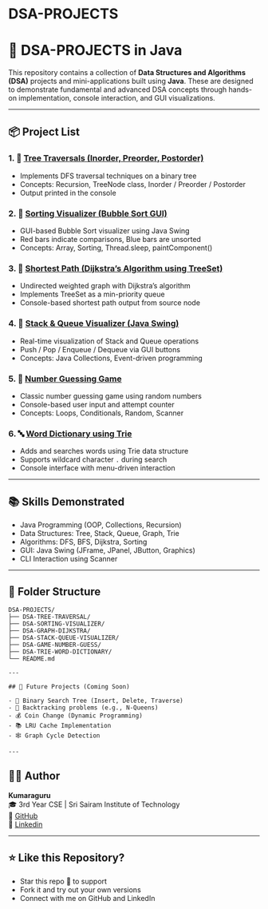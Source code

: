 # DSA-PROJECTS
# 🚀 DSA-PROJECTS in Java

This repository contains a collection of **Data Structures and Algorithms (DSA)** projects and mini-applications built using **Java**. These are designed to demonstrate fundamental and advanced DSA concepts through hands-on implementation, console interaction, and GUI visualizations.

---

## 📦 Project List

### 1. 🌳 [Tree Traversals (Inorder, Preorder, Postorder)](./DSA-TREE-TRAVERSAL)
- Implements DFS traversal techniques on a binary tree
- Concepts: Recursion, TreeNode class, Inorder / Preorder / Postorder
- Output printed in the console

### 2. 🧮 [Sorting Visualizer (Bubble Sort GUI)](./DSA-SORTING-VISUALIZER)
- GUI-based Bubble Sort visualizer using Java Swing
- Red bars indicate comparisons, Blue bars are unsorted
- Concepts: Array, Sorting, Thread.sleep, paintComponent()

### 3. 📏 [Shortest Path (Dijkstra’s Algorithm using TreeSet)](./DSA-GRAPH-DIJKSTRA)
- Undirected weighted graph with Dijkstra’s algorithm
- Implements TreeSet as a min-priority queue
- Console-based shortest path output from source node

### 4. 🥞 [Stack & Queue Visualizer (Java Swing)](./DSA-STACK-QUEUE-VISUALIZER)
- Real-time visualization of Stack and Queue operations
- Push / Pop / Enqueue / Dequeue via GUI buttons
- Concepts: Java Collections, Event-driven programming

### 5. 🎯 [Number Guessing Game](./DSA-GAME-NUMBER-GUESS)
- Classic number guessing game using random numbers
- Console-based user input and attempt counter
- Concepts: Loops, Conditionals, Random, Scanner

### 6. 🔤 [Word Dictionary using Trie](./DSA-TRIE-WORD-DICTIONARY)
- Adds and searches words using Trie data structure
- Supports wildcard character `.` during search
- Console interface with menu-driven interaction

---

## 📚 Skills Demonstrated

- Java Programming (OOP, Collections, Recursion)
- Data Structures: Tree, Stack, Queue, Graph, Trie
- Algorithms: DFS, BFS, Dijkstra, Sorting
- GUI: Java Swing (JFrame, JPanel, JButton, Graphics)
- CLI Interaction using Scanner

---

## 📁 Folder Structure

```
DSA-PROJECTS/
├── DSA-TREE-TRAVERSAL/
├── DSA-SORTING-VISUALIZER/
├── DSA-GRAPH-DIJKSTRA/
├── DSA-STACK-QUEUE-VISUALIZER/
├── DSA-GAME-NUMBER-GUESS/
├── DSA-TRIE-WORD-DICTIONARY/
└── README.md

---

## 🔮 Future Projects (Coming Soon)

- 📐 Binary Search Tree (Insert, Delete, Traverse)
- 🧩 Backtracking problems (e.g., N-Queens)
- 💰 Coin Change (Dynamic Programming)
- 📚 LRU Cache Implementation
- 🕸️ Graph Cycle Detection

---
```
## 👨‍💻 Author

**Kumaraguru**  
🎓 3rd Year CSE | Sri Sairam Institute of Technology  
🔗 [GitHub](https://github.com/guru-kumara)  
🔗 [Linkedin](www.linkedin.com/in/kumara-guru1)

---

## ⭐ Like this Repository?

- Star this repo 🌟 to support
- Fork it and try out your own versions
- Connect with me on GitHub and LinkedIn
